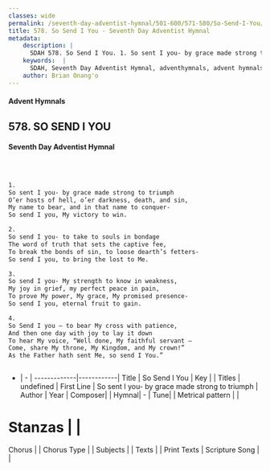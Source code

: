 ```yaml
---
classes: wide
permalink: /seventh-day-adventist-hymnal/501-600/571-580/So-Send-I-You/
title: 578. So Send I You - Seventh Day Adventist Hymnal
metadata:
    description: |
      SDAH 578. So Send I You. 1. So sent I you- by grace made strong to triumph O’er hosts of hell, o’er darkness, death, and sin, My name to bear, and in that name to conquer- So send I you, My victory to win.
    keywords:  |
      SDAH, Seventh Day Adventist Hymnal, adventhymnals, advent hymnals, So Send I You, So sent I you- by grace made strong to triumph 
    author: Brian Onang'o
---
```


#### Advent Hymnals
## 578. SO SEND I YOU
#### Seventh Day Adventist Hymnal

```txt



1.
So sent I you- by grace made strong to triumph
O’er hosts of hell, o’er darkness, death, and sin,
My name to bear, and in that name to conquer-
So send I you, My victory to win.

2.
So send I you- to take to souls in bondage
The word of truth that sets the captive fee,
To break the bonds of sin, to loose dearth’s fetters-
So send I you, to bring the lost to Me.

3.
So send I you- My strength to know in weakness,
My joy in grief, my perfect peace in pain,
To prove My power, My grace, My promised presence-
So send I you, eternal fruit to gain.

4.
So Send I you – to bear My cross with patience,
And then one day with joy to lay it down
To hear My voice, “Well done, My faithful servant –
Come, share My throne, My Kingdom, and My crown!”
As the Father hath sent Me, so send I You.”



```

- |   -  |
-------------|------------|
Title | So Send I You |
Key |  |
Titles | undefined |
First Line | So sent I you- by grace made strong to triumph |
Author | 
Year | 
Composer|  |
Hymnal|  - |
Tune|  |
Metrical pattern | |
# Stanzas |  |
Chorus |  |
Chorus Type |  |
Subjects |  |
Texts |  |
Print Texts | 
Scripture Song |  |
  
